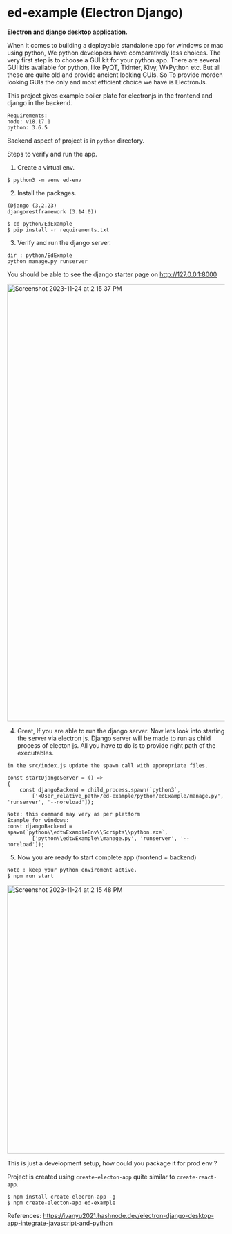 # ed-example (Electron Django)
**Electron and django desktop application.**

When it comes to building a deployable standalone app for windows or mac using python, We python developers have comparatively less choices. The very first step is to choose a GUI kit for your python app. There are several GUI kits available for python, like PyQT, Tkinter, Kivy, WxPython etc. But all these are quite old and provide ancient looking GUIs. So To provide morden looking GUIs the only and most efficient choice we have is ElectronJs.

This project gives example boiler plate for electronjs in the frontend and django in the backend.

```
Requirements:
node: v18.17.1
python: 3.6.5
```

Backend aspect of project is in `python` directory.

Steps to verify and run the app.
1. Create a virtual env.
```
$ python3 -m venv ed-env
``` 
2. Install the packages.
```
(Django (3.2.23)
djangorestframework (3.14.0))

$ cd python/EdExample
$ pip install -r requirements.txt
```
3. Verify and run the django server.
```
dir : python/EdExmple
python manage.py runserver
```
You should be able to see the django starter page on http://127.0.0.1:8000 

<img width="1010" alt="Screenshot 2023-11-24 at 2 15 37 PM" src="https://github.com/sandeepV2/ed-example/assets/52043035/6ada30d2-cc24-4fe8-8401-96a0e3e95ea9">


4. Great, If you are able to run the django server. Now lets look into starting the server via electron js.
Django server will be made to run as child process of electon js.
All you have to do is to provide right path of the executables.
```
in the src/index.js update the spawn call with appropriate files.

const startDjangoServer = () =>
{
    const djangoBackend = child_process.spawn(`python3`,
        ['<User_relative_path>/ed-example/python/edExample/manage.py', 'runserver', '--noreload']);

Note: this command may very as per platform
Example for windows:
const djangoBackend = spawn(`python\\edtwExampleEnv\\Scripts\\python.exe`,
        ['python\\edtwExample\\manage.py', 'runserver', '--noreload']);
```
5. Now you are ready to start complete app (frontend + backend)
```
Note : keep your python enviroment active.
$ npm run start
```
<img width="620" alt="Screenshot 2023-11-24 at 2 15 48 PM" src="https://github.com/sandeepV2/ed-example/assets/52043035/17c1e06a-930f-43aa-bab0-7ddf83ae4ef7">


This is just a development setup, how could you package it for prod env ?


Project is created using `create-electon-app` quite similar to `create-react-app`. 
```
$ npm install create-elecron-app -g
$ npm create-electon-app ed-example
```

References:
https://ivanyu2021.hashnode.dev/electron-django-desktop-app-integrate-javascript-and-python


